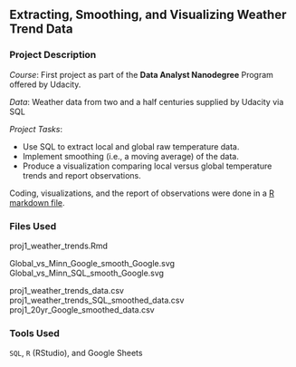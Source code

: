 ## Extracting, Smoothing, and Visualizing Weather Trend Data

### Project Description

_Course_: First project as part of the **Data Analyst Nanodegree** Program offered by Udacity.

_Data_:  Weather data from two and a half centuries supplied by Udacity via SQL

_Project Tasks_:

- Use SQL to extract local and global raw temperature data.
- Implement smoothing (i.e., a moving average) of the data.
- Produce a visualization comparing local versus global temperature trends and report observations.

Coding, visualizations, and the report of observations were done in a [R markdown file](https://brianallan.github.io/EDA-Weather-Trends/).

### Files Used

proj1_weather_trends.Rmd

Global_vs_Minn_Google_smooth_Google.svg   
Global_vs_Minn_SQL_smooth_Google.svg    

proj1_weather_trends_data.csv    
proj1_weather_trends_SQL_smoothed_data.csv   
proj1_20yr_Google_smoothed_data.csv   



### Tools Used
`SQL`, `R` (RStudio), and Google Sheets
